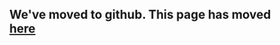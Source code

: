 ## We've moved to github. This page has moved [here](https://github.com/vqmod/vqmod/wiki/Troubleshooting) ##